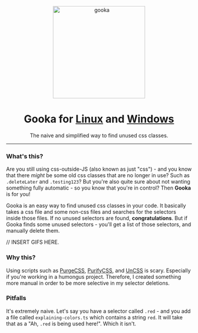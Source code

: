 <div align="center">
  <img alt='gooka' src='https://user-images.githubusercontent.com/14088342/107887804-f4a7ef00-6f08-11eb-8325-8ea2e2d1f214.png' width='250'/>
</div>
<h1 align="center">Gooka for <a href="/">Linux</a> and <a href="/">Windows</a></h1>
<p align="center">The naive and simplified way to find unused css classes.</p>

---

### What's this?

Are you still using css-outside-JS (also known as just "css") - and you know that there _might_ be some old css classes that are no longer in use? Such as `.deleteLater` and `.testing123`? But you're also quite sure about not wanting something fully automatic - so you know that you're in control? Then **Gooka** is for you!

Gooka is an easy way to find unused css classes in your code. It basically takes a css file and some non-css files and searches for the selectors inside those files. If no unused selectors are found, **congratulations**. But if Gooka finds some unused selectors - you'll get a list of those selectors, and manually delete them.

// INSERT GIFS HERE.

### Why this?

Using scripts such as [PurgeCSS](https://github.com/FullHuman/purgecss), [PurifyCSS](https://github.com/purifycss/purifycss), and [UnCSS](https://github.com/uncss/uncss) is scary. Especially if you're working in a humongus project. Therefore, I created something more manual in order to be more selective in my selector deletions.

### Pitfalls

It's extremely naive. Let's say you have a selector called `.red` - and you add a file called `explaining-colors.ts` which contains a string `red`. It will take that as a "Ah, `.red` is being used here!". Which it isn't.
